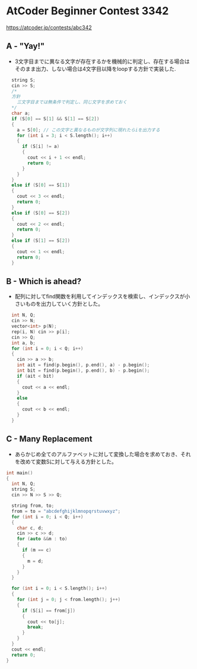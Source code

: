 # AtCoder Beginner Contest 3342

<https://atcoder.jp/contests/abc342>

## A - "Yay!"

- 3文字目までに異なる文字が存在するかを機械的に判定し、存在する場合はそのまま出力、しない場合は4文字目以降をloopする方針で実装した.

```c++
  string S;
  cin >> S;
  /*
  方針
    三文字目までは無条件で判定し、同じ文字を求めておく
  */
  char a;
  if (S[0] == S[1] && S[1] == S[2])
  {
    a = S[0]; // この文字と異なるものが文字列に現れたらiを出力する
    for (int i = 3; i < S.length(); i++)
    {
      if (S[i] != a)
      {
        cout << i + 1 << endl;
        return 0;
      }
    }
  }
  else if (S[0] == S[1])
  {
    cout << 3 << endl;
    return 0;
  }
  else if (S[0] == S[2])
  {
    cout << 2 << endl;
    return 0;
  }
  else if (S[1] == S[2])
  {
    cout << 1 << endl;
    return 0;
  }
```

## B - Which is ahead?

- 配列に対してfind関数を利用してインデックスを検索し、インデックスが小さいものを出力していく方針とした。

```c++
  int N, Q;
  cin >> N;
  vector<int> p(N);
  rep(i, N) cin >> p[i];
  cin >> Q;
  int a, b;
  for (int i = 0; i < Q; i++)
  {
    cin >> a >> b;
    int ait = find(p.begin(), p.end(), a) - p.begin();
    int bit = find(p.begin(), p.end(), b) - p.begin();
    if (ait < bit)
    {
      cout << a << endl;
    }
    else
    {
      cout << b << endl;
    }
  }
```

## C - Many Replacement

- あらかじめ全てのアルファベットに対して変換した場合を求めておき、それを改めて変数Sに対して与える方針とした。

```c++
int main()
{
  int N, Q;
  string S;
  cin >> N >> S >> Q;

  string from, to;
  from = to = "abcdefghijklmnopqrstuvwxyz";
  for (int i = 0; i < Q; i++)
  {
    char c, d;
    cin >> c >> d;
    for (auto &&m : to)
    {
      if (m == c)
      {
        m = d;
      }
    }
  }

  for (int i = 0; i < S.length(); i++)
  {
    for (int j = 0; j < from.length(); j++)
    {
      if (S[i] == from[j])
      {
        cout << to[j];
        break;
      }
    }
  }
  cout << endl;
  return 0;
}
```
